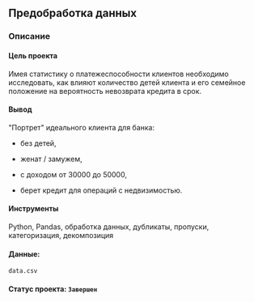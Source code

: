 ## Предобработка данных
### Описание

#### Цель проекта
Имея статистику о платежеспособности клиентов необходимо исследовать, как влияют количество детей клиента и его семейное положение на вероятность невозврата кредита в срок.

#### Вывод
"Портрет" идеального клиента для банка:

- без детей,

- женат / замужем,

- с доходом от 30000 до 50000,

- берет кредит для операций с недвизимостью.

#### Инструменты
Python, Pandas, обработка данных, дубликаты, пропуски, категоризация, декомпозиция

#### Данные:
`data.csv`

#### Статус проекта: `Завершен`
